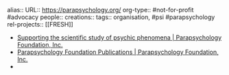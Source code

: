 alias::
URL:: https://parapsychology.org/
org-type:: #not-for-profit #advocacy 
people::
creations:: 
tags:: organisation, #psi #parapsychology 
rel-projects:: [[FRESH]] 



- [Supporting the scientific study of psychic phenomena | Parapsychology Foundation, Inc.](https://parapsychology.org/)
- [Parapsychology Foundation Publications | Parapsychology Foundation, Inc.](https://parapsychology.org/parapsychology-foundation-publications/)
-